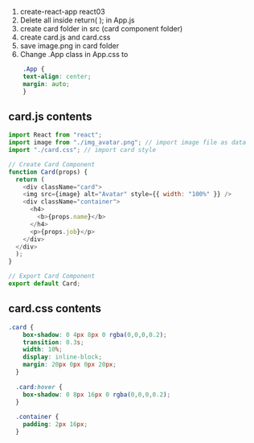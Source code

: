 1. create-react-app react03
2. Delete all inside return( ); in App.js
3. create card folder in src (card component folder)
4. create card.js and card.css
5. save image.png in card folder
6. Change .App class in App.css to
```css
    .App {
    text-align: center;
    margin: auto;
    }
```

## card.js contents
```javascript
import React from "react";
import image from "./img_avatar.png"; // import image file as data
import "./card.css"; // import card style

// Create Card Component
function Card(props) {
  return (
    <div className="card">
    <img src={image} alt="Avatar" style={{ width: "100%" }} />
    <div className="container">
      <h4>
        <b>{props.name}</b>
      </h4>
      <p>{props.job}</p>
    </div>
  </div>
  );
}

// Export Card Component
export default Card;
```

## card.css contents
```css
.card {
    box-shadow: 0 4px 8px 0 rgba(0,0,0,0.2);
    transition: 0.3s;
    width: 10%;
    display: inline-block;
    margin: 20px 0px 0px 20px;
  }
  
  .card:hover {
    box-shadow: 0 8px 16px 0 rgba(0,0,0,0.2);
  }
  
  .container {
    padding: 2px 16px;
  }
```